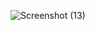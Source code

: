 ![Screenshot (13)](https://github.com/user-attachments/assets/f83e89a1-43df-40ca-977c-45ac2cb3894f)
